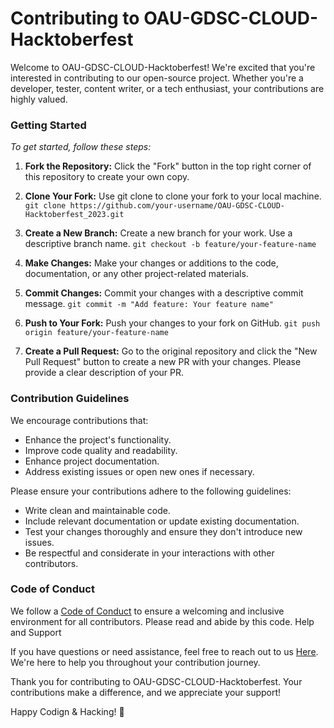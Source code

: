 # Contributing to OAU-GDSC-CLOUD-Hacktoberfest

Welcome to OAU-GDSC-CLOUD-Hacktoberfest! We're excited that you're interested in contributing to our open-source project. Whether you're a developer, tester, content writer, or a tech enthusiast, your contributions are highly valued.


### Getting Started

*To get started, follow these steps:*

  1.  **Fork the Repository:** Click the "Fork" button in the top right corner of this repository to create your own copy.

  2. **Clone Your Fork:** Use git clone to clone your fork to your local machine.
`git clone https://github.com/your-username/OAU-GDSC-CLOUD-Hacktoberfest_2023.git`

  3. **Create a New Branch:** Create a new branch for your work. Use a descriptive branch name.
`git checkout -b feature/your-feature-name`

  4. **Make Changes:** Make your changes or additions to the code, documentation, or any other project-related materials.

  5. **Commit Changes:** Commit your changes with a descriptive commit message.
`git commit -m "Add feature: Your feature name"`

  6. **Push to Your Fork:** Push your changes to your fork on GitHub.
`git push origin feature/your-feature-name`

  7. **Create a Pull Request:** Go to the original repository and click the "New Pull Request" button to create a new PR with your changes. Please provide a clear description of your PR.

### Contribution Guidelines

We encourage contributions that:

   - Enhance the project's functionality.
   - Improve code quality and readability.
   - Enhance project documentation.
   - Address existing issues or open new ones if necessary.

Please ensure your contributions adhere to the following guidelines:

   + Write clean and maintainable code.
   + Include relevant documentation or update existing documentation.
   + Test your changes thoroughly and ensure they don't introduce new issues.
   + Be respectful and considerate in your interactions with other contributors.

### Code of Conduct

We follow a [Code of Conduct](CONTRIBUTING.md) to ensure a welcoming and inclusive environment for all contributors. Please read and abide by this code.
Help and Support

If you have questions or need assistance, feel free to reach out to us [Here](softcreations02@gmail.com). We're here to help you throughout your contribution journey.

Thank you for contributing to OAU-GDSC-CLOUD-Hacktoberfest. Your contributions make a difference, and we appreciate your support!

Happy Codign & Hacking! 🚀
